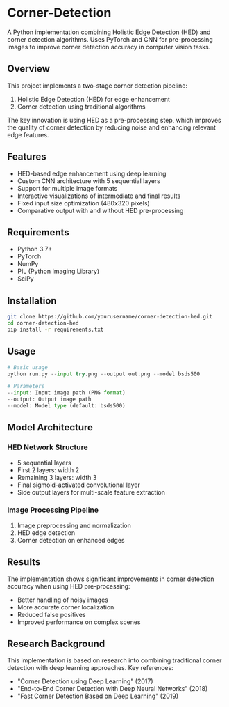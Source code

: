 # Corner-Detection
A Python implementation combining Holistic Edge Detection (HED) and corner detection algorithms. Uses PyTorch and CNN for pre-processing images to improve corner detection accuracy in computer vision tasks.

## Overview

This project implements a two-stage corner detection pipeline:
1. Holistic Edge Detection (HED) for edge enhancement
2. Corner detection using traditional algorithms

The key innovation is using HED as a pre-processing step, which improves the quality of corner detection by reducing noise and enhancing relevant edge features.

## Features

- HED-based edge enhancement using deep learning
- Custom CNN architecture with 5 sequential layers
- Support for multiple image formats
- Interactive visualizations of intermediate and final results
- Fixed input size optimization (480x320 pixels)
- Comparative output with and without HED pre-processing

## Requirements

- Python 3.7+
- PyTorch
- NumPy
- PIL (Python Imaging Library)
- SciPy

## Installation

```bash
git clone https://github.com/yourusername/corner-detection-hed.git
cd corner-detection-hed
pip install -r requirements.txt
```

## Usage

```python
# Basic usage
python run.py --input try.png --output out.png --model bsds500

# Parameters
--input: Input image path (PNG format)
--output: Output image path
--model: Model type (default: bsds500)
```

## Model Architecture

### HED Network Structure
- 5 sequential layers
- First 2 layers: width 2
- Remaining 3 layers: width 3
- Final sigmoid-activated convolutional layer
- Side output layers for multi-scale feature extraction

### Image Processing Pipeline
1. Image preprocessing and normalization
2. HED edge detection
3. Corner detection on enhanced edges

## Results

The implementation shows significant improvements in corner detection accuracy when using HED pre-processing:
- Better handling of noisy images
- More accurate corner localization
- Reduced false positives
- Improved performance on complex scenes

## Research Background

This implementation is based on research into combining traditional corner detection with deep learning approaches. Key references:
- "Corner Detection using Deep Learning" (2017)
- "End-to-End Corner Detection with Deep Neural Networks" (2018)
- "Fast Corner Detection Based on Deep Learning" (2019)

